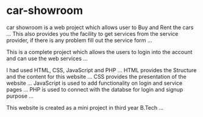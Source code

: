 # car-showroom
car showroom is a web project which allows user to Buy and Rent the cars ...
This also provides you the facility to get services from the service provider, if there is any problem fill out the service form ...

This is a complete project which allows the users to login into the account and can use the web services ...

I had used HTML, CSS, JavaScript and PHP ...
HTML provides the Structure and the content for this website ...
CSS provides the presentation of the website ...
JavaScript is used to add functionality on login and service pages ...
PHP is used to connect with the databse for login and signup purpose ...

This website is created as a mini project in third year B.Tech ...
